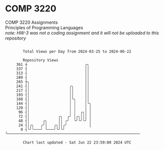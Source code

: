 # COMP 3220
COMP 3220 Assignments  
Principles of Programming Languages  
*note: HW-3 was not a coding assignment and it will not be uploaded to this repository*  

```

        Total Views per Day from 2024-03-25 to 2024-06-22

        Repository Views
     361 ┼                          ╭╮
     337 ┤                          ││
     313 ┤                          ││
     289 ┤                          ││
     265 ┼╮                         ││
     241 ┤│                  ╭╮     ││
     217 ┤│                  ││     ││
     193 ┤│                  ││     ││
     168 ┤│                  │╰╮    ││
     144 ┤│                  │ │    │╰╮
     120 ┤│                  │ │    │ │
      96 ┤│                  │ │  ╭╮│ │
      72 ┤│             ╭╮  ╭╯ │╭╮│││ │
      48 ┤│      ╭╮     ││ ╭╯  ╰╯╰╯╰╯ │
      24 ┤│╭╮   ╭╯│   ╭╮││╭╯          │
       0 ┤╰╯╰───╯ ╰───╯╰╯╰╯           ╰────────────────────────────────────────────────────────────

        Chart last updated - Sat Jun 22 23:59:00 2024 UTC
        
```

